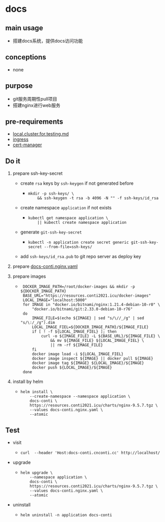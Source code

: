 # docs

## main usage

* 搭建docs系统，提供docs访问功能

## conceptions

* none

## purpose

* git服务周期性pull项目
* 搭建nginx进行web服务

## pre-requirements

* [local.cluster.for.testing.md](../resources/local.cluster.for.testing.md)
* [ingress](../basic/ingress.nginx.md)
* [cert-manager](../basic/cert.manager.md)

## Do it

1. prepare ssh-key-secret
    * create `rsa` keys by `ssh-keygen` if not generated before
        + ```
          mkdir -p ssh-keys/ \
              && ssh-keygen -t rsa -b 4096 -N "" -f ssh-keys/id_rsa
          ```
    * create namespace `application` if not exists
        + ```
          kubectl get namespace application \
              || kubectl create namespace application
          ```
    * generate `git-ssh-key-secret`
        + ```
          kubectl -n application create secret generic git-ssh-key-secret --from-file=ssh-keys/
          ```
    * add `ssh-keys/id_rsa.pub` to git repo server as deploy key

2. prepare [docs-conti.nginx.yaml](resources/docs-conti.nginx.yaml.md)
3. prepare images
    * ```shell
       DOCKER_IMAGE_PATH=/root/docker-images && mkdir -p ${DOCKER_IMAGE_PATH}
       BASE_URL="https://resources.conti2021.icu/docker-images"
       LOCAL_IMAGE="localhost:5000"
       for IMAGE in "docker.io/bitnami/nginx:1.21.4-debian-10-r0" \
           "docker.io/bitnami/git:2.33.0-debian-10-r76" 
       do
           IMAGE_FILE=$(echo ${IMAGE} | sed "s/\//_/g" | sed "s/\:/_/g").dim
           LOCAL_IMAGE_FIEL=${DOCKER_IMAGE_PATH}/${IMAGE_FILE}
           if [ ! -f ${LOCAL_IMAGE_FIEL} ]; then
               curl -o ${IMAGE_FILE} -L ${BASE_URL}/${IMAGE_FILE} \
                   && mv ${IMAGE_FILE} ${LOCAL_IMAGE_FIEL} \
                   || rm -rf ${IMAGE_FILE}
           fi
           docker image load -i ${LOCAL_IMAGE_FIEL}
           docker image inspect ${IMAGE} || docker pull ${IMAGE}
           docker image tag ${IMAGE} ${LOCAL_IMAGE}/${IMAGE}
           docker push ${LOCAL_IMAGE}/${IMAGE}
       done
       ```
4. install by helm
    * ```
      helm install \
          --create-namespace --namespace application \
          docs-conti \
          https://resources.conti2021.icu/charts/nginx-9.5.7.tgz \
          --values docs-conti.nginx.yaml \
          --atomic
      ```

## Test
* visit
    * ```
      curl  --header 'Host:docs-conti.cnconti.cc' http://localhost/
      ```
* upgrade
    * ```
      helm upgrade \
          --namespace application \
          docs-conti \
          https://resources.conti2021.icu/charts/nginx-9.5.7.tgz \
          --values docs-conti.nginx.yaml \
          --atomic
      ```

* uninstall
    * ````
      helm uninstall -n application docs-conti
      ````